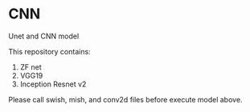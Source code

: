 # CNN
Unet and CNN model

This repository contains:
1. ZF net
2. VGG19
3. Inception Resnet v2

Please call swish, mish, and conv2d files before execute model above.
